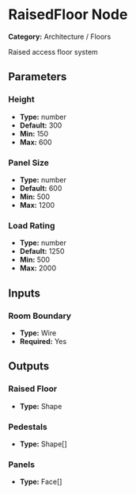 
# RaisedFloor Node

**Category:** Architecture / Floors

Raised access floor system

## Parameters


### Height
- **Type:** number
- **Default:** 300
- **Min:** 150
- **Max:** 600



### Panel Size
- **Type:** number
- **Default:** 600
- **Min:** 500
- **Max:** 1200



### Load Rating
- **Type:** number
- **Default:** 1250
- **Min:** 500
- **Max:** 2000



## Inputs


### Room Boundary
- **Type:** Wire
- **Required:** Yes



## Outputs


### Raised Floor
- **Type:** Shape



### Pedestals
- **Type:** Shape[]



### Panels
- **Type:** Face[]




